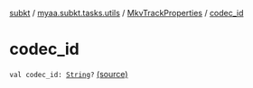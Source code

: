 [subkt](../../index.md) / [myaa.subkt.tasks.utils](../index.md) / [MkvTrackProperties](index.md) / [codec_id](./codec_id.md)

# codec_id

`val codec_id: `[`String`](https://kotlinlang.org/api/latest/jvm/stdlib/kotlin/-string/index.html)`?` [(source)](https://github.com/Myaamori/SubKt/blob/0.1.19/src/main/kotlin/myaa/subkt/tasks/utils/mkvmerge.kt#L84)